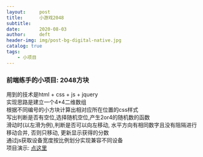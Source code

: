 ```yaml
---
layout:     post
title:      小游戏2048
subtitle:  
date:       2020-08-03
author:     deft
header-img: img/post-bg-digital-native.jpg
catalog: true
tags:
    - 小项目
---
```


### 前端练手的小项目: 2048方块  
用到的技术是html + css + js + jquery  
实现思路是建立一个4*4二维数组  
根据不同编号的小方块计算出相对应所在位置的css样式  
写出判断是否有空位,选择随机空位,产生2or4的随机数的函数  
滑动时(以左滑为例),判断是否可以向左移动, 水平方向有相同数字且没有阻隔进行移动合并, 否则只移动, 更新显示获得的分数  
通过js获取设备宽度按比例划分实现兼容不同设备  
项目演示:  [点这里](https://objective-brown-5ade31.netlify.app/)
